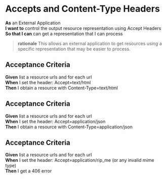 <a name="ContentNegotiation_Headers"></a>

Accepts and Content-Type Headers
================================

**As**	an External Application  
**I want to**	control the output resource representation using Accept Headers  
**So that I can** can get a representation that I can process  
		
> **rationale** This allows an external application to get resources using a specific representation that may be easier to process.

Acceptance Criteria
-------------------

**Given**	list a resource urls and for each url  
**When**	I set the header: Accept=text/html   
**Then**  	I obtain a resource with Content-Type=text/html  

Acceptance Criteria
-------------------

**Given**	list a resource urls and for each url  
**When**	I set the header: Accept=application/json   
**Then**  	I obtain a resource with Content-Type=application/json  
	
Acceptance Criteria
-------------------

**Given**	list a resource urls and for each url  
**When**	I set the header: Accept=application/rip_me (or any invalid mime type)   
**Then**  	I get a 406 error  
	

